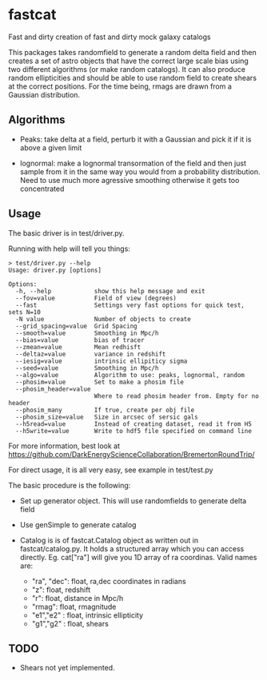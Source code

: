 # fastcat

Fast and dirty creation of fast and dirty mock galaxy catalogs

This packages takes randomfield to generate a random delta field and
then creates a set of astro objects that have the correct large scale
bias using two different algorithms (or make random catalogs). It can
also produce random ellipticities and should be able to use random
field to create shears at the correct positions. 
For the time being, rmags are drawn from a Gaussian distribution.

## Algorithms

* Peaks: take delta at a field, perturb it with a Gaussian and pick it if it is above
a given limit

* lognormal: make a lognormal transormation of the field and then just sample from it 
in the same way you would from a probability distribution. Need to use much more agressive
smoothing otherwise it gets too concentrated

## Usage

The basic driver is in test/driver.py.

Running with help will tell you things:

```
> test/driver.py --help
Usage: driver.py [options]

Options:
  -h, --help            show this help message and exit
  --fov=value           Field of view (degrees)
  --fast                Settings very fast options for quick test, sets N=10
  -N value              Number of objects to create
  --grid_spacing=value  Grid Spacing
  --smooth=value        Smoothing in Mpc/h
  --bias=value          bias of tracer
  --zmean=value         Mean redhisft
  --deltaz=value        variance in redshift
  --iesig=value         intrinsic ellipiticy sigma
  --seed=value          Smoothing in Mpc/h
  --algo=value          Algorithm to use: peaks, lognormal, random
  --phosim=value        Set to make a phosim file
  --phosim_header=value
                        Where to read phosim header from. Empty for no header
  --phosim_many         If true, create per obj file
  --phosim_size=value   Size in arcsec of sersic gals
  --h5read=value        Instead of creating dataset, read it from H5
  --h5write=value       Write to hdf5 file specified on command line
```

For more information, best look at https://github.com/DarkEnergyScienceCollaboration/BremertonRoundTrip/

For direct usage, it is all very easy, see example in test/test.py

The basic procedure is the following:

* Set up generator object. This will use randomfields to generate delta field

* Use genSimple to generate catalog

* Catalog is is of fastcat.Catalog object as written out in fastcat/catalog.py. 
  It holds a structured array which you can access directly.
  Eg. cat["ra"] will give you 1D array of ra coordinas. Valid names are:

  * "ra", "dec": float, ra,dec coordinates in radians
  * "z": float, redshift
  * "r": float, distance in Mpc/h
  * "rmag": float, rmagnitude
  * "e1","e2" : float, intrinsic ellipticity
  * "g1","g2" : float, shears

## TODO

* Shears not yet implemented.



